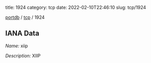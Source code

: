title: 1924
category: tcp
date: 2022-02-10T22:46:10
slug: tcp/1924

[portdb](/) / [tcp](/category/tcp.html) / 1924


## IANA Data

_Name:_ xiip

_Description:_ XIIP

